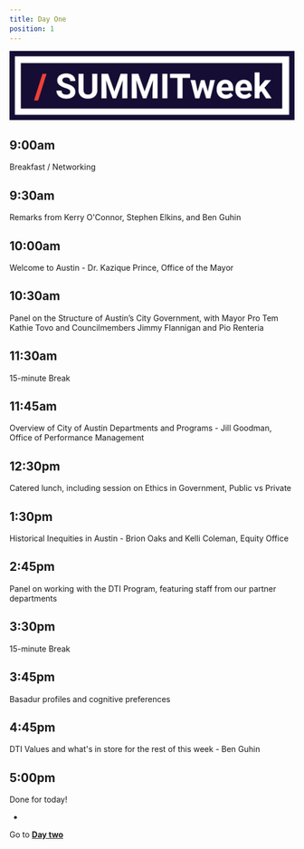 ```yaml
---
title: Day One
position: 1
---
```


![summitweek-logo.jpg](/assets/img/projects/SUMMITweek-Winter-2018/summitweek-logo.jpg)


## 9:00am

Breakfast / Networking


## 9:30am

Remarks from Kerry O'Connor, Stephen Elkins, and Ben Guhin


## 10:00am

Welcome to Austin - Dr. Kazique Prince, Office of the Mayor 


## 10:30am

Panel on the Structure of Austin’s City Government, with Mayor Pro Tem Kathie Tovo and Councilmembers Jimmy Flannigan and Pio Renteria


## 11:30am

15-minute Break


## 11:45am

Overview of City of Austin Departments and Programs - Jill Goodman, Office of Performance Management


## 12:30pm

Catered lunch, including session on Ethics in Government, Public vs Private


## 1:30pm

Historical Inequities in Austin - Brion Oaks and Kelli Coleman, Equity Office


## 2:45pm 
Panel on working with the DTI Program, featuring staff from our partner departments


## 3:30pm

15-minute Break


## 3:45pm

Basadur profiles and cognitive preferences


## 4:45pm

DTI Values and what's in store for the rest of this week - Ben Guhin


## 5:00pm

Done for today!


-

Go to **[Day two](http://projects.austintexas.io/projects/SUMMITweek-Winter-2018/days/day-two/)**  




